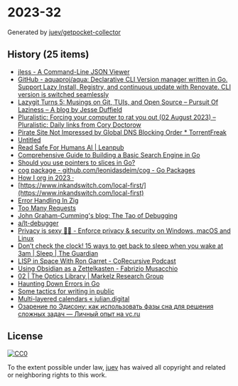 # 2023-32

Generated by [juev/getpocket-collector](https://github.com/juev/getpocket-collector)

## History (25 items)

- [jless - A Command-Line JSON Viewer](https://jless.io)
- [GitHub - aquaproj/aqua: Declarative CLI Version manager written in Go. Support Lazy Install, Registry, and continuous update with Renovate. CLI version is switched seamlessly](https://github.com/aquaproj/aqua)
- [Lazygit Turns 5: Musings on Git, TUIs, and Open Source – Pursuit Of Laziness – A blog by Jesse Duffield](https://jesseduffield.com/Lazygit-5-Years-On/)
- [Pluralistic: Forcing your computer to rat you out (02 August 2023) – Pluralistic: Daily links from Cory Doctorow](https://pluralistic.net/2023/08/02/self-incrimination/)
- [Pirate Site Not Impressed by Global DNS Blocking Order * TorrentFreak](https://torrentfreak.com/pirate-site-not-impressed-by-global-dns-blocking-order-230803/)
- [Untitled](https://lemire.me/blog/2016/06/21/i-do-not-use-a-debugger)
- [Read Safe For Humans AI | Leanpub](https://leanpub.com/safe-for-humans-AI/read)
- [Comprehensive Guide to Building a Basic Search Engine in Go](https://voskan.host/2023/08/04/building-search-engine-in-golang/)
- [Should you use pointers to slices in Go?](https://www.willem.dev/articles/should-you-use-pointers-to-slices/)
- [cog package - github.com/leonidasdeim/cog - Go Packages](https://pkg.go.dev/github.com/leonidasdeim/cog)
- [How I org in 2023 ·](https://cmdln.org/2023/03/25/how-i-org-in-2023/)
- [https://www.inkandswitch.com/local-first/](https://www.inkandswitch.com/local-first)
- [Error Handling In Zig](https://www.aolium.com/karlseguin/4013ac14-2457-479b-e59b-e603c04673c8)
- [Too Many Requests](https://www.reddit.com/r/ObsidianMD/comments/15j3mb9/my_complete_obsidian_workflow_to_manage_my_life/)
- [John Graham-Cumming's blog: The Tao of Debugging](https://blog.jgc.org/2007/01/tao-of-debugging.html)
- [a/lt-debugger](https://lwn.net/2000/0914/a/lt-debugger.php3)
- [Privacy is sexy 🍑🍆 - Enforce privacy & security on Windows, macOS and Linux](https://privacy.sexy)
- [Don’t check the clock! 15 ways to get back to sleep when you wake at 3am | Sleep | The Guardian](https://www.theguardian.com/lifeandstyle/2023/aug/03/dont-check-the-clock-15-ways-to-get-back-to-sleep-when-you-wake-at-3am)
- [LISP in Space With Ron Garret - CoRecursive Podcast](https://corecursive.com/lisp-in-space-with-ron-garret/)
- [Using Obsidian as a Zettelkasten - Fabrizio Musacchio](https://www.fabriziomusacchio.com/blog/2022-06-25-obsidian_zettelkasten/)
- [02 | The Optics Library | Markelz Research Group](http://markelz.physics.buffalo.edu/node/411)
- [Haunting Down Errors in Go](https://hypirion.com/musings/haunting-down-errors-in-go)
- [Some tactics for writing in public](https://jvns.ca/blog/2023/08/07/tactics-for-writing-in-public/)
- [Multi-layered calendars « julian.digital](https://julian.digital/2023/07/06/multi-layered-calendars/)
- [Озарение по Эдисону: как использовать фазы сна для решения сложных задач — Личный опыт на vc.ru](https://vc.ru/life/490327-ozarenie-po-edisonu-kak-ispolzovat-fazy-sna-dlya-resheniya-slozhnyh-zadach)

## License

[![CC0](https://mirrors.creativecommons.org/presskit/buttons/88x31/svg/cc-zero.svg)](https://creativecommons.org/publicdomain/zero/1.0/)

To the extent possible under law, [juev](https://github.com/juev) has waived all copyright and related or neighboring rights to this work.
